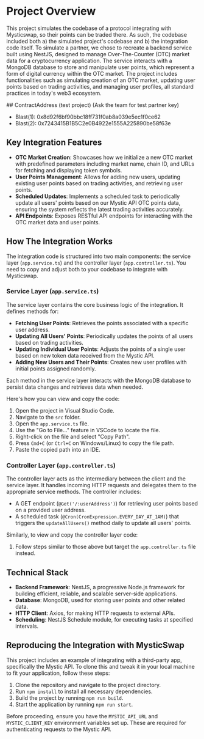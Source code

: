 # Project Overview

This project simulates the codebase of a protocol integrating with Mysticswap, so their points can be traded there. As such, the codebase included both a) the simulated project's codebase and b) the integration code itself. To simulate a partner, we chose to recreate a backend service built using NestJS, designed to manage Over-The-Counter (OTC) market data for a cryptocurrency application. The service interacts with a MongoDB database to store and manipulate user points, which represent a form of digital currency within the OTC market. The project includes functionalities such as simulating creation of an OTC market, updating user points based on trading activities, and managing user profiles, all standard practices in today's web3 ecosystem.

## ContractAddress (test project) (Ask the team for test partner key)

- Blast(1): 0x8d92f6bf90bbc18ff731f0ab8a039e5ec1f0ce62
- Blast(2): 0x7243415B1B5C2e0B4922e1555A225890be58f63e

## Key Integration Features

- **OTC Market Creation**: Showcases how we initialize a new OTC market with predefined parameters including market name, chain ID, and URLs for fetching and displaying token symbols.
- **User Points Management**: Allows for adding new users, updating existing user points based on trading activities, and retrieving user points.
- **Scheduled Updates**: Implements a scheduled task to periodically update all users' points based on our Mystic API OTC points data, ensuring the system reflects the latest trading activities accurately.
- **API Endpoints**: Exposes RESTful API endpoints for interacting with the OTC market data and user points.

## How The Integration Works

The integration code is structured into two main components: the service layer (`app.service.ts`) and the controller layer (`app.controller.ts`). You need to copy and adjust both to your codebase to integrate with Mysticswap.

### Service Layer (`app.service.ts`)

The service layer contains the core business logic of the integration. It defines methods for:

- **Fetching User Points**: Retrieves the points associated with a specific user address.
- **Updating All Users' Points**: Periodically updates the points of all users based on trading activities.
- **Updating Individual User Points**: Adjusts the points of a single user based on new token data received from the Mystic API.
- **Adding New Users and Their Points**: Creates new user profiles with initial points assigned randomly.

Each method in the service layer interacts with the MongoDB database to persist data changes and retrieves data when needed.

Here's how you can view and copy the code:

1. Open the project in Visual Studio Code.
2. Navigate to the `src` folder.
3. Open the `app.service.ts` file.
4. Use the "Go to File..." feature in VSCode to locate the file.
5. Right-click on the file and select "Copy Path".
6. Press `Cmd+C` (or `Ctrl+C` on Windows/Linux) to copy the file path.
7. Paste the copied path into an IDE.

### Controller Layer (`app.controller.ts`)

The controller layer acts as the intermediary between the client and the service layer. It handles incoming HTTP requests and delegates them to the appropriate service methods. The controller includes:

- A GET endpoint (`@Get('/:userAddress')`) for retrieving user points based on a provided user address.
- A scheduled task (`@Cron(CronExpression.EVERY_DAY_AT_1AM)`) that triggers the `updateAllUsers()` method daily to update all users' points.

Similarly, to view and copy the controller layer code:

1. Follow steps similar to those above but target the `app.controller.ts` file instead.

## Technical Stack

- **Backend Framework**: NestJS, a progressive Node.js framework for building efficient, reliable, and scalable server-side applications.
- **Database**: MongoDB, used for storing user points and other related data.
- **HTTP Client**: Axios, for making HTTP requests to external APIs.
- **Scheduling**: NestJS Schedule module, for executing tasks at specified intervals.

## Reproducing the Integration with MysticSwap

This project includes an example of integrating with a third-party app, specifically the Mystic API. To clone this and tweak it in your local machine to fit your application, follow these steps:

1. Clone the repository and navigate to the project directory.
2. Run `npm install` to install all necessary dependencies.
3. Build the project by running `npm run build`.
4. Start the application by running `npm run start`.

Before proceeding, ensure you have the `MYSTIC_API_URL` and `MYSTIC_CLIENT_KEY` environment variables set up. These are required for authenticating requests to the Mystic API.
